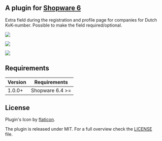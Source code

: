 ## A plugin for [Shopware 6](https://github.com/shopware/platform)

Extra field during the registration and profile page for companies for Dutch KvK-number. Possible to make the field required/optional. 

![](https://i.imgur.com/5TkajOr.png)

![](https://i.imgur.com/TOY53Hj.png)

![](https://i.imgur.com/RYtvwXp.png)

## Requirements

| Version 	| Requirements               	|
|---------	|----------------------------	|
| 1.0.0+    	| Shopware 6.4 >=	            |

## License

Plugin's Icon by [flaticon](https://www.flaticon.com).

The plugin is released under MIT. For a full overview check the [LICENSE](./LICENSE) file.
